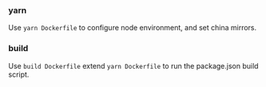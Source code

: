 ### yarn

Use `yarn Dockerfile` to configure node environment, and set china mirrors.

### build

Use `build Dockerfile` extend `yarn Dockerfile` to run the package.json build script.

